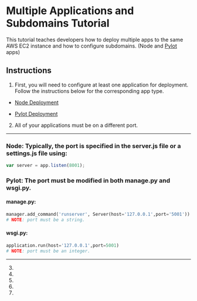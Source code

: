 # Multiple Applications and Subdomains Tutorial


This tutorial teaches developers how to deploy multiple apps to the same AWS EC2 instance and how to configure subdomains. (Node and [Pylot](https://github.com/Ketul-Patel/Pylot/tree/development) apps)


## Instructions


1. First, you will need to configure at least one application for deployment. Follow the instructions below for the corresponding app type.

  * [Node Deployment](https://htmlpreview.github.io/?https://github.com/alex-wap/subdomains/blob/master/node_deploy.html)

  * [Pylot Deployment](https://htmlpreview.github.io/?https://github.com/alex-wap/subdomains/blob/master/pylot_deploy.html)

2. All of your applications must be on a different port.


---
### Node: Typically, the port is specified in the server.js file or a settings.js file using: 
```javascript
var server = app.listen(8001);
```
### Pylot: The port must be modified in both manage.py and wsgi.py.
#### manage.py:
```python
manager.add_command('runserver', Server(host='127.0.0.1',port='5001'))
# NOTE: port must be a string.
```  

#### wsgi.py: 
```python
application.run(host='127.0.0.1',port=5001)
# NOTE: port must be an integer.
```  
---

3.
4.
5.
6.
7.
